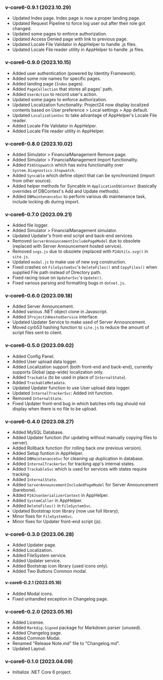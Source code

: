 
### v-core6-0.9.1 (2023.10.29)
- Updated Index page. Index page is now a proper landing page.
- Updated Request Pipeline to force log user out after their role got changed.
- Updated some pages to enforce authorization.
- Updated Access Denied page with link to previous page.
- Updated Locale File Validator in AppHelper to handle .js files.
- Updated Locale File reader utility in AppHelper to handle .js files.

### v-core6-0.9.0 (2023.10.15)
- Added user authentication (powered by Identity Framework).
- Added some role names for specific pages.
- Added landing page (`Index` pages).
- Added `PageCollection` that stores all pages' path.
- Added `UserAction` to record user's action.
- Updated some pages to enforce authorization.
- Updated Localization functionality: Project24 now display localized contents based on User preference > Local settings > App default.
- Updated `LocalizationSvc` to take advantage of AppHelper's Locale File reader.
- Added Locale File Validator in AppHelper.
- Added Locale File reader utility in AppHelper.

### v-core6-0.8.0 (2023.10.02)
- Added Simulator > FinancialManagement Remove page.
- Added Simulator > FinancialManagement Import functionality.
- Added `P24Stopwatch` which has extra functionality over `System.Diagnostics.Stopwatch`.
- Added `Syncable` which define object that can be synchronized (import from other source).
- Added helper methods for Syncable in `ApplicationDbContext` (basically overrides of DBContext's Add and Update methods).
- Added `DBMaintenanceSvc` to perform various db maintenance task, include locking db during import.

### v-core6-0.7.0 (2023.09.21)
- Added file logger.
- Added Simulator > FinancialManagement simulator.
- Updated Updater's front-end script and back-end services.
- Removed `ServerAnnouncementIncludePageModel` due to obsolete (replaced with Server Announcement hosted service).
- Removed `svgs.js` due to obsolete (replaced with `P24Utils.svg()` in `site.js`.
- Updated `modal.js` to make use of new svg construction.
- Fixed crashes on `FileSystemSvc`'s `DeleteFiles()` and `CopyFiles()` when supplied File path instead of Directory path.
- Fixed racing issue on `UpdaterSvc`'s `Update()`.
- Fixed various parsing and formatting bugs in `dotnet.js`.

### v-core6-0.6.0 (2023.09.18)
- Added Server Announcement.
- Added various .NET object clone in Javascript.
- Added `IProject24HostedService` interface.
- Updated Updater Service to make used of Server Announcement.
- Moved cyrb53 hashing function to `site.js` to reduce the amount of script files sent to client.

### v-core6-0.5.0 (2023.09.02)
- Added Config Panel.
- Added User upload data logger.
- Added Localization support (both front-end and back-end), currently supports Global (app-wide) localization only.
- Added `Trackable` (to be used in place of `InternalState`).
- Added `TrackableMetadata`.
- Updated Updater function to use User upload data logger.
- Updated `InternalTrackerSvc`: Added init function.
- Removed `InternalState`.
- Fixed Updater front-end bug in which batches info tag should not display when there is no file to be upload.

### v-core6-0.4.0 (2023.08.27)
- Added MySQL Database.
- Added Updater function (for updating without manually copying files to server).
- Added Rollback function (for rolling back *one* previous version).
- Added Setup funtion in AppHelper.
- Added `DBMaintenanceSvc` for cleaning up duplication in database.
- Added `InternalTrackerSvc` for tracking app's internal states.
- Added `TrackableSvc` which is used for services with states require tracking.
- Added `InternalState`.
- Added `ServerAnnouncementIncludedPageModel` for Server Announcement (barebone).
- Added `P24JsonSerializerContext` in AppHelper.
- Added `SystemCaller` in AppHelper.
- Added `DeleteFiles()` in `FileSystemSvc`.
- Updated Bootstrap icon library (now use full library);
- Minor fixes for `FileSystemSvc`.
- Minor fixes for Updater front-end script (js).

### v-core6-0.3.0 (2023.06.28)
- Added Updater page.
- Added Localization.
- Added FileSystem service.
- Added Updater service.
- Added Bootstrap icon library (used icons only).
- Added Two Buttons Common modal.

#### v-core6-0.2.1 (2023.05.16)
- Added Modal icons.
- Fixed unhandled exception in Changelog page.

### v-core6-0.2.0 (2023.05.16)
- Added License.
- Added `Markdig.Signed` package for Markdown parser (unused).
- Added Changelog page.
- Added Common Modal.
- Renamed "Release Note.md" file to "Changelog.md".
- Updated Layout.

### v-core6-0.1.0 (2023.04.09)
- Initialize .NET Core 6 project.

